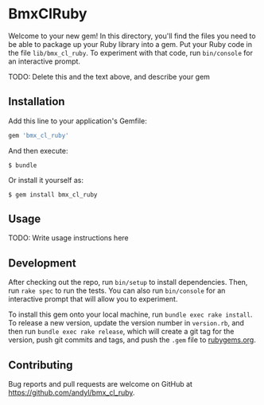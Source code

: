 # BmxClRuby

Welcome to your new gem! In this directory, you'll find the files you need to be able to package up your Ruby library into a gem. Put your Ruby code in the file `lib/bmx_cl_ruby`. To experiment with that code, run `bin/console` for an interactive prompt.

TODO: Delete this and the text above, and describe your gem

## Installation

Add this line to your application's Gemfile:

```ruby
gem 'bmx_cl_ruby'
```

And then execute:

    $ bundle

Or install it yourself as:

    $ gem install bmx_cl_ruby

## Usage

TODO: Write usage instructions here

## Development

After checking out the repo, run `bin/setup` to install dependencies. Then, run `rake spec` to run the tests. You can also run `bin/console` for an interactive prompt that will allow you to experiment.

To install this gem onto your local machine, run `bundle exec rake install`. To release a new version, update the version number in `version.rb`, and then run `bundle exec rake release`, which will create a git tag for the version, push git commits and tags, and push the `.gem` file to [rubygems.org](https://rubygems.org).

## Contributing

Bug reports and pull requests are welcome on GitHub at https://github.com/andyl/bmx_cl_ruby.
